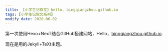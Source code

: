 ```yaml
---
title: 【小学生记叙文】hello, bingqiangzhou.github.io
tags: [小学生记叙文系列]
modify_date: 2020-06-02
---
```


第一次使用Hexo+NexT结合GitHub搭建网站，Hello，[bingqiangzhou.github.io](https://bingqiangzhou.github.io).

现在是用的Jekyll+TeXt主题。

